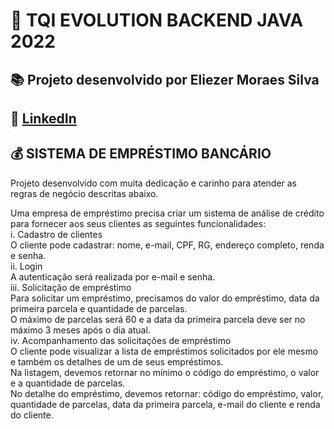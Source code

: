 # 🚀 TQI EVOLUTION BACKEND JAVA 2022
## 📚 Projeto desenvolvido por Eliezer Moraes Silva <br>
## 👔 [LinkedIn](https://www.linkedin.com/in/eliezer-moraes-silva-80b68010b/)

## 💰 SISTEMA DE EMPRÉSTIMO BANCÁRIO

Projeto desenvolvido com muita dedicação e carinho para atender as regras de negócio descritas abaixo. <br>

Uma empresa de empréstimo precisa criar um sistema de análise de crédito para fornecer aos seus clientes as seguintes funcionalidades:<br>
i. Cadastro de clientes<br>
    O cliente pode cadastrar: nome, e-mail, CPF, RG, endereço completo, renda e senha.<br>
ii. Login<br>
    A autenticação será realizada por e-mail e senha.<br>
iii. Solicitação de empréstimo<br>
    Para solicitar um empréstimo, precisamos do valor do empréstimo, data da primeira parcela e quantidade de parcelas.<br>
    O máximo de parcelas será 60 e a data da primeira parcela deve ser no máximo 3 meses após o dia atual.<br>
iv. Acompanhamento das solicitações de empréstimo<br>
    O cliente pode visualizar a lista de empréstimos solicitados por ele mesmo e também os detalhes de um de seus empréstimos.<br>
    Na listagem, devemos retornar no mínimo o código do empréstimo, o valor e a quantidade de parcelas.<br>
    No detalhe do empréstimo, devemos retornar: código do empréstimo, valor, quantidade de parcelas, data da primeira parcela, e-mail do cliente e renda do cliente.<br>
